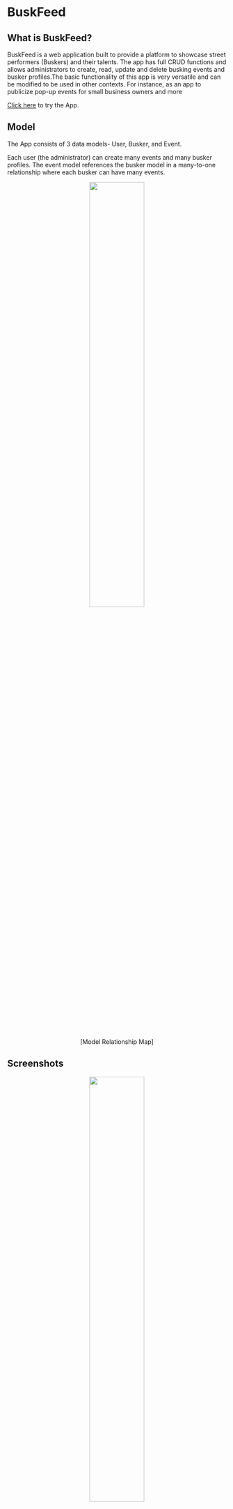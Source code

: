 # BuskFeed

## What is BuskFeed?

BuskFeed is a web application built to provide a platform to showcase street performers (Buskers) and their talents. The app has full CRUD functions and allows administrators to create, read, update and delete busking events and busker profiles.The basic functionality of this app is very versatile and can be modified to be used in other contexts. For instance, as an app to publicize pop-up events for small business owners and more

[Click here](https://buskfeed.cyclic.app/) to try the App.

## Model

The App consists of 3 data models- User, Busker, and Event.

Each user (the administrator) can create many events and many busker profiles. The event model references the busker model in a many-to-one relationship where each busker can have many events.

<p align="center"><img src="https://github.com/beryln-t/project-2/blob/main/images/model.png?raw=true" width="50%" height="50%"> </p>
 <p align="center">[Model Relationship Map]</p>

## Screenshots

<p align="center"><img src="https://github.com/beryln-t/project-2/blob/main/images/event%20listing.png?raw=true" width="50%" height="50%"> </p>
 <p align="center">[Event Index]</p>

<p align="center"><img src="https://github.com/beryln-t/project-2/blob/main/images/busker%20listing.png?raw=true" width="50%" height="50%"> </p>
 <p align="center">[Busker Index]</p>

<p align="center"><img src="https://raw.githubusercontent.com/beryln-t/project-2/main/images/Create%20Event.png" width="50%" height="50%"> </p>
 <p align="center">[Manage Events]</p>

 <p align="center"><img src="https://github.com/beryln-t/project-2/blob/main/images/Manage%20Buskers.png?raw=true" width="50%" height="50%"> </p>
 <p align="center">[Manage Buskers]</p>

## Technologies Used

BuskFeed is built using the following technologies:

- Node.js
- Express.js Frameworks
- MongoDB
- JavaScript
- CSS
- EJS
- Cyclic Deployment
- Git & GitHub

## Key Development Considerations

### 1.Authorization

Since it is an event management system, only administrators should be allowed to make edits. Hence a layer of authorization were added to block public access to admin pages.

```javascript
const login = async (req, res) => {
  const { userid, password } = req.body;

  const user = await User.findOne({ userid }).exec();
  if (user === null) {
    const context = { msg: "Login Unsuccessful. Please check login details." };
    res.render("users/login", context);
    return;
  }

  bcrypt.compare(password, user.password, (err, result) => {
    if (result) {
      req.session.userid = user._id;
      res.redirect("/events");
    } else {
      const context = {
        msg: "Login Unsuccessful. Please check login details.",
      };
      res.render("users/login", context);
    }
  });
};
```

### 2. Validation of Forms

Forms of data validation was added in both the model and view section.

#### [In Model]

For instance, in the busker schema, the LOE Number (Letter of Endorsement) includes validators to check that the data contains exactly 8 alphanumeric characters and that LOE Numbers are not duplicated with the "unique" validator.

```javascript
const buskerSchema = new Schema(
  {
    buskerName: { type: String, required: true },
    buskingAct: { type: String, required: true },
    loeNumber: {
      type: String,
      minLength: 8,
      maxLength: 8,
      unique: true,
      required: true,
    },
    validFrom: { type: Date, required: true },
    validTo: { type: Date, required: true, min: Date() },
  },
  {
    timestamps: true,
  }
);
```

#### [In View]

Similarly, in the view, the LOE Number has validators to check that the data contains exactly 8 alphanumeric characters before it is passed into the database.

```javascript
<div class="mb-3">
  <label for="loeNumber" class="form-label">
    LOE Number:
  </label>
  <input
    type="text"
    class="form-control"
    id="loeNumber"
    name="loeNumber"
    required
    pattern="^[a-zA-Z0-9]{8}$"
    oninvalid="this.setCustomValidity('Please enter a valid 8-character alphanumeric LOE number.')"
    oninput="this.setCustomValidity('')"
    title="Please enter a valid 8-character alphanumeric LOE number."
  />
</div>
```

### 3. User Experience

User experience was also taken into consideration when building the app. For instance, both event index and busker index are sorted to optimize user experience.

#### [Event Index]

Events are sorted according to event date, with the latest being shown at the top of the page.

```javascript
const index = async (req, res) => {
  try {
    const id = req.params.id;
    const event = await Event.find()
      .populate("buskerName")
      .sort({ eventDate: -1 })
      .exec();
    res.render("events/index", { id, event, dayjs });
  } catch (error) {
    console.error(error);
    res.status(500).send("Internal server error");
  }
};
```

#### [Busker Index]

Buskers are sorted according to alphabetical order

```javascript
const index = async (req, res) => {
  try {
    const id = req.params.id;
    const busker = await Busker.find().sort({ buskerName: "asc" }).exec();
    res.render("buskers/index", { busker, id });
  } catch (error) {
    console.error(error);
    res.status(500).send("Internal server error");
  }
};
```

## Future Enhancements and Developments

- Add search function
- Add function to insert images for events and busker profile
- Add function to sort data in "manage" sections
- Add further authorization layer to filter access to editing events and buskers according to user
- Add commenting/bookmarking ability
- Removing related events when busker profile is deleted

## Key Takeaways

- Just like project 1, do not neglect the initial planning stage. Proper model schema planning will make everything (routing etc) much easier
- Creativity and flexibility are crucial, there will be road-blocks and it will be necessary to abort the mission and think of other ways to achieve your goal via other solutions
